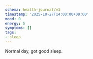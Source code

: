 ```yaml
---
schema: health-journal/v1
timestamp: '2025-10-27T14:00:00+09:00'
mood: 0
energy: 5
symptoms: []
tags:
- sleep
---
```

Normal day, got good sleep.
